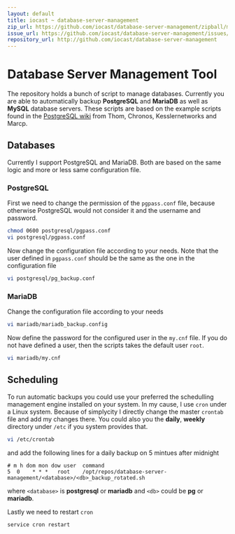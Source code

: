 ```yaml
---
layout: default
title: iocast ~ database-server-management
zip_url: https://github.com/iocast/database-server-management/zipball/master
issue_url: https://github.com/iocast/database-server-management/issues/new
repository_url: http://github.com/iocast/database-server-management
---
```


# Database Server Management Tool

The repository holds a bunch of script to manage databases. Currently you are able to automatically backup **PostgreSQL** and **MariaDB** as well as **MySQL** database servers. These scripts are based on the example scripts found in the [PostgreSQL wiki](http://wiki.postgresql.org/wiki/Automated_Backup_on_Linux) from Thom, Chronos, Kesslernetworks and Marcp.

## Databases

Currently I support PostgreSQL and MariaDB. Both are based on the same logic and more or less same configuration file.

### PostgreSQL

First we need to change the permission of the ```pgpass.conf``` file, because otherwise PostgreSQL would not consider it and the username and password.

``` bash
chmod 0600 postgresql/pgpass.conf
vi postgresql/pgpass.conf
```

Now change the configuration file according to your needs. Note that the user defined in ```pgpass.conf``` should be the same as the one in the configuration file

``` bash
vi postgresql/pg_backup.conf
```


### MariaDB

Change the configuration file according to your needs

``` bash
vi mariadb/mariadb_backup.config
```

Now define the password for the configured user in the ```my.cnf``` file. If you do not have defined a user, then the scripts takes the default user ```root```.

``` bash
vi mariadb/my.cnf
```


## Scheduling

To run automatic backups you could use your preferred the schedulling management engine installed on your system. In my cause, I use ```cron``` under a Linux system. Because of simplycity I directly change the master ```crontab``` file and add my changes there. You could also you the **daily**, **weekly** directory under ```/etc``` if you system provides that.

``` bash
vi /etc/crontab
```

and add the following lines for a daily backup on 5 mintues after midnight

```
# m h dom mon dow user  command
5  0    * * *   root    /opt/repos/database-server-management/<database>/<db>_backup_rotated.sh
```

where ```<database>``` is **postgresql** or **mariadb** and ```<db>``` could be **pg** or **mariadb**.

Lastly we need to restart ```cron```

``` bash
service cron restart
```

